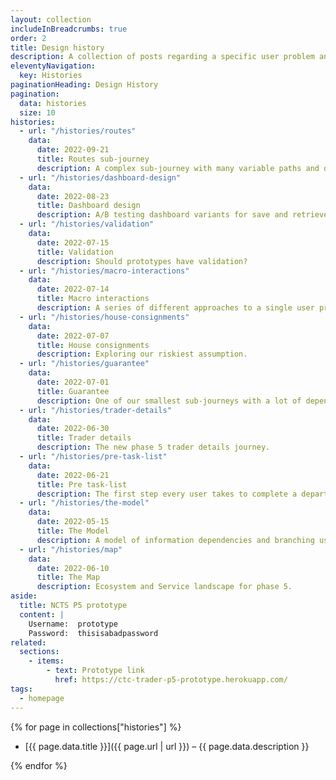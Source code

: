 ```yaml
---
layout: collection
includeInBreadcrumbs: true
order: 2
title: Design history
description: A collection of posts regarding a specific user problem and the solution implemented.
eleventyNavigation:
  key: Histories
paginationHeading: Design History
pagination:
  data: histories
  size: 10
histories:
  - url: "/histories/routes"
    data:
      date: 2022-09-21
      title: Routes sub-journey
      description: A complex sub-journey with many variable paths and dependencies.
  - url: "/histories/dashboard-design"
    data:
      date: 2022-08-23
      title: Dashboard design
      description: A/B testing dashboard variants for save and retrieve functionality.
  - url: "/histories/validation"
    data:
      date: 2022-07-15
      title: Validation
      description: Should prototypes have validation?
  - url: "/histories/macro-interactions"
    data:
      date: 2022-07-14
      title: Macro interactions
      description: A series of different approaches to a single user problem.
  - url: "/histories/house-consignments"
    data:
      date: 2022-07-07
      title: House consignments
      description: Exploring our riskiest assumption.
  - url: "/histories/guarantee"
    data:
      date: 2022-07-01
      title: Guarantee
      description: One of our smallest sub-journeys with a lot of dependencies.
  - url: "/histories/trader-details"
    data:
      date: 2022-06-30
      title: Trader details
      description: The new phase 5 trader details journey.
  - url: "/histories/pre-task-list"
    data:
      date: 2022-06-21
      title: Pre task-list
      description: The first step every user takes to complete a departure declaration.
  - url: "/histories/the-model"
    data:
      date: 2022-05-15
      title: The Model
      description: A model of information dependencies and branching used as a guide to an accurate fully functional prototype.
  - url: "/histories/map"
    data:
      date: 2022-06-10
      title: The Map
      description: Ecosystem and Service landscape for phase 5.
aside:
  title: NCTS P5 prototype
  content: |
    Username:  prototype
    Password:  thisisabadpassword
related:
  sections:
    - items:
        - text: Prototype link
          href: https://ctc-trader-p5-prototype.herokuapp.com/
tags:
  - homepage
---
```


{% for page in collections["histories"] %}

- [{{ page.data.title }}]({{ page.url | url }}) – {{ page.data.description }}

{% endfor %}
